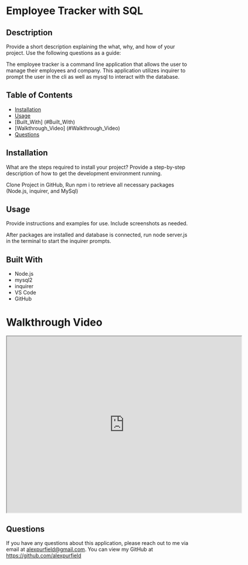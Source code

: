 # Employee Tracker with SQL

  

  ## Desctription
  Provide a short description explaining the what, why, and how of your project. Use the following questions as a guide:

  The employee tracker is a command line application that allows the user to manage their employees and company. This application utilizes inquirer to prompt the user in the cli as well as mysql to interact with the database.

  ## Table of Contents
  * [Installation](#Installation)
  * [Usage](#Usage)
  * [Built_With] (#Built_With)
  * [Walkthrough_Video] (#Walkthrough_Video)
  * [Questions](#Questions)

  ## Installation
  What are the steps required to install your project? Provide a step-by-step description of how to get the development environment running.

  Clone Project in GitHub, Run npm i to retrieve all necessary packages (Node.js, inquirer, and MySql)

  ## Usage
  Provide instructions and examples for use. Include screenshots as needed.

  After packages are installed and database is connected, run node server.js in the terminal to start the inquirer prompts.

  ## Built With
  * Node.js
  * mysql2
  * inquirer
  * VS Code
  * GitHub

  # Walkthrough Video
<iframe src="https://drive.google.com/file/d/1Djo3LLO16Z97-7hC8lDP2U0IHV5n3P2M/preview" width="640" height="480"></iframe>


  ## Questions

  If you have any questions about this application, please reach out to me via email at alexpurfield@gmail.com. You can view my GitHub at https://github.com/alexpurfield


